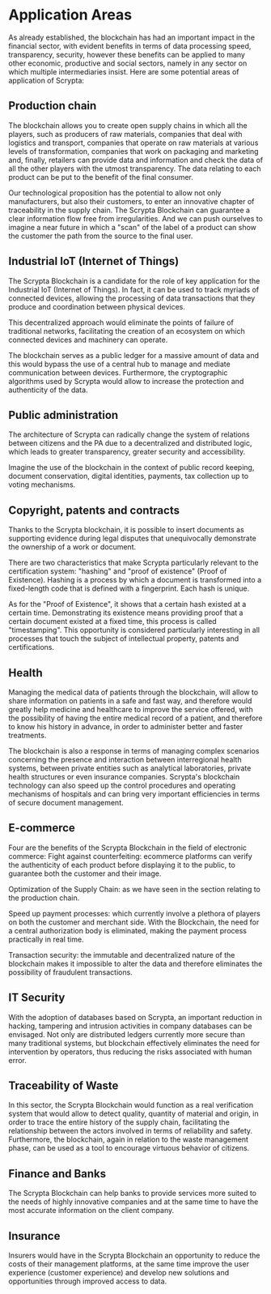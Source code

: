# Application Areas

As already established, the blockchain has had an important impact in the financial sector, with evident benefits in terms of data processing speed, transparency, security, however these benefits can be applied to many other economic, productive and social sectors, namely in any sector on which multiple intermediaries insist. Here are some potential areas of application of Scrypta:

## Production chain
The blockchain allows you to create open supply chains in which all the players, such as producers of raw materials, companies that deal with logistics and transport, companies that operate on raw materials at various levels of transformation, companies that work on packaging and marketing and, finally, retailers can provide data and information and check the data of all the other players with the utmost transparency. The data relating to each product can be put to the benefit of the final consumer.

Our technological proposition has the potential to allow not only manufacturers, but also their customers, to enter an innovative chapter of traceability in the supply chain. The Scrypta Blockchain can guarantee a clear information flow free from irregularities. And we can push ourselves to imagine a near future in which a "scan" of the label of a product can show the customer the path from the source to the final user.

## Industrial IoT (Internet of Things)
The Scrypta Blockchain is a candidate for the role of key application for the Industrial IoT (Internet of Things). In fact, it can be used to track myriads of connected devices, allowing the processing of data transactions that they produce and coordination between physical devices.

This decentralized approach would eliminate the points of failure of traditional networks, facilitating the creation of an ecosystem on which connected devices and machinery can operate.

The blockchain serves as a public ledger for a massive amount of data and this would bypass the use of a central hub to manage and mediate communication between devices. Furthermore, the cryptographic algorithms used by Scrypta would allow to increase the protection and authenticity of the data.

## Public administration
The architecture of Scrypta can radically change the system of relations between citizens and the PA due to a decentralized and distributed logic, which leads to greater transparency, greater security and accessibility.

Imagine the use of the blockchain in the context of public record keeping, document conservation, digital identities, payments, tax collection up to voting mechanisms.

## Copyright, patents and contracts
Thanks to the Scrypta blockchain, it is possible to insert documents as supporting evidence during legal disputes that unequivocally demonstrate the ownership of a work or document.

There are two characteristics that make Scrypta particularly relevant to the certification system: "hashing" and "proof of existence" (Proof of Existence). Hashing is a process by which a document is transformed into a fixed-length code that is defined with a fingerprint. Each hash is unique.

As for the "Proof of Existence", it shows that a certain hash existed at a certain time. Demonstrating its existence means providing proof that a certain document existed at a fixed time, this process is called "timestamping". This opportunity is considered particularly interesting in all processes that touch the subject of intellectual property, patents and certifications.

## Health
Managing the medical data of patients through the blockchain, will allow to share information on patients in a safe and fast way, and therefore would greatly help medicine and healthcare to improve the service offered, with the possibility of having the entire medical record of a patient, and therefore to know his history in advance, in order to administer better and faster treatments.

The blockchain is also a response in terms of managing complex scenarios concerning the presence and interaction between interregional health systems, between private entities such as analytical laboratories, private health structures or even insurance companies.
Scrypta's blockchain technology can also speed up the control procedures and operating mechanisms of hospitals and can bring very important efficiencies in terms of secure document management.

## E-commerce
Four are the benefits of the Scrypta Blockchain in the field of electronic commerce:
Fight against counterfeiting: ecommerce platforms can verify the authenticity of each product before displaying it to the public, to guarantee both the customer and their image.

Optimization of the Supply Chain: as we have seen in the section relating to the production chain.

Speed ​​up payment processes: which currently involve a plethora of players on both the customer and merchant side. With the Blockchain, the need for a central authorization body is eliminated, making the payment process practically in real time.

Transaction security: the immutable and decentralized nature of the blockchain makes it impossible to alter the data and therefore eliminates the possibility of fraudulent transactions.

## IT Security
With the adoption of databases based on Scrypta, an important reduction in hacking, tampering and intrusion activities in company databases can be envisaged. Not only are distributed ledgers currently more secure than many traditional systems, but blockchain effectively eliminates the need for intervention by operators, thus reducing the risks associated with human error.

## Traceability of Waste
In this sector, the Scrypta Blockchain would function as a real verification system that would allow to detect quality, quantity of material and origin, in order to trace the entire history of the supply chain, facilitating the relationship between the actors involved in terms of reliability and safety. Furthermore, the blockchain, again in relation to the waste management phase, can be used as a tool to encourage virtuous behavior of citizens.

## Finance and Banks
The Scrypta Blockchain can help banks to provide services more suited to the needs of highly innovative companies and at the same time to have the most accurate information on the client company.

## Insurance
Insurers would have in the Scrypta Blockchain an opportunity to reduce the costs of their management platforms, at the same time improve the user experience (customer experience) and develop new solutions and opportunities through improved access to data.